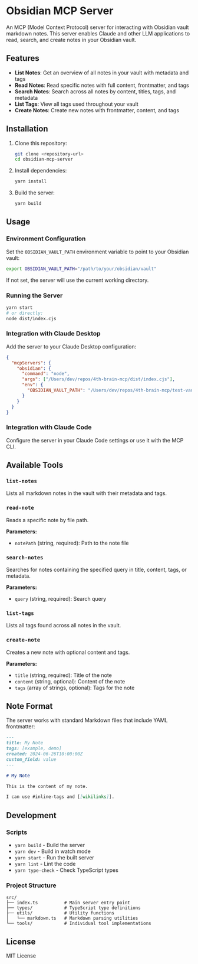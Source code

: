# Obsidian MCP Server

An MCP (Model Context Protocol) server for interacting with Obsidian vault markdown notes. This server enables Claude and other LLM applications to read, search, and create notes in your Obsidian vault.

## Features

- **List Notes**: Get an overview of all notes in your vault with metadata and tags
- **Read Notes**: Read specific notes with full content, frontmatter, and tags
- **Search Notes**: Search across all notes by content, titles, tags, and metadata
- **List Tags**: View all tags used throughout your vault
- **Create Notes**: Create new notes with frontmatter, content, and tags

## Installation

1. Clone this repository:
   ```bash
   git clone <repository-url>
   cd obsidian-mcp-server
   ```

2. Install dependencies:
   ```bash
   yarn install
   ```

3. Build the server:
   ```bash
   yarn build
   ```

## Usage

### Environment Configuration

Set the `OBSIDIAN_VAULT_PATH` environment variable to point to your Obsidian vault:

```bash
export OBSIDIAN_VAULT_PATH="/path/to/your/obsidian/vault"
```

If not set, the server will use the current working directory.

### Running the Server

```bash
yarn start
# or directly:
node dist/index.cjs
```

### Integration with Claude Desktop

Add the server to your Claude Desktop configuration:

```json
{
  "mcpServers": {
    "obsidian": {
      "command": "node",
      "args": ["/Users/dev/repos/4th-brain-mcp/dist/index.cjs"],
      "env": {
        "OBSIDIAN_VAULT_PATH": "/Users/dev/repos/4th-brain-mcp/test-vault"
      }
    }
  }
}
```

### Integration with Claude Code

Configure the server in your Claude Code settings or use it with the MCP CLI.

## Available Tools

### `list-notes`
Lists all markdown notes in the vault with their metadata and tags.

### `read-note`
Reads a specific note by file path.

**Parameters:**
- `notePath` (string, required): Path to the note file

### `search-notes`
Searches for notes containing the specified query in title, content, tags, or metadata.

**Parameters:**
- `query` (string, required): Search query

### `list-tags`
Lists all tags found across all notes in the vault.

### `create-note`
Creates a new note with optional content and tags.

**Parameters:**
- `title` (string, required): Title of the note
- `content` (string, optional): Content of the note
- `tags` (array of strings, optional): Tags for the note

## Note Format

The server works with standard Markdown files that include YAML frontmatter:

```markdown
---
title: My Note
tags: [example, demo]
created: 2024-06-26T10:00:00Z
custom_field: value
---

# My Note

This is the content of my note.

I can use #inline-tags and [[wikilinks]].
```

## Development

### Scripts

- `yarn build` - Build the server
- `yarn dev` - Build in watch mode
- `yarn start` - Run the built server
- `yarn lint` - Lint the code
- `yarn type-check` - Check TypeScript types

### Project Structure

```
src/
├── index.ts          # Main server entry point
├── types/            # TypeScript type definitions
├── utils/            # Utility functions
│   └── markdown.ts   # Markdown parsing utilities
└── tools/            # Individual tool implementations
```

## License

MIT License